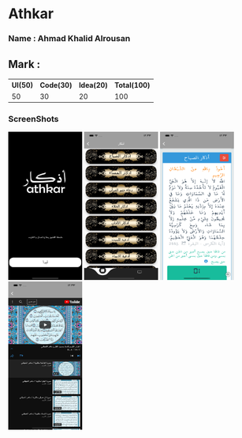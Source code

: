# Athkar

<div>
  
###  Name : Ahmad Khalid Alrousan

## Mark :

<table>
  <tr>
      <th>UI(50)</td>  
      <th>Code(30)</td>  
      <th>Idea(20)</td>  
      <th>Total(100)</td>  
  </tr>
  <tr>
      <td>50</td>  
      <td>30</td>  
      <td>20</td>  
      <td>100</td>  
  </tr>
<table>
  
  ### ScreenShots
  <div>
    <img src="https://github.com/Eng-Mohamed-Elsayed/Flutter-Project-Athkar/blob/master/assets/screenshots/1.png" width="150" height="300">
    <img src="https://github.com/Eng-Mohamed-Elsayed/Flutter-Project-Athkar/blob/master/assets/screenshots/2.png" width="150" height="300">
    <img src="https://github.com/Eng-Mohamed-Elsayed/Flutter-Project-Athkar/blob/master/assets/screenshots/3.png" width="150" height="300" >
    <img src="https://github.com/Eng-Mohamed-Elsayed/Flutter-Project-Athkar/blob/master/assets/screenshots/4.png" width="150" height="300" >
   
  </div>
